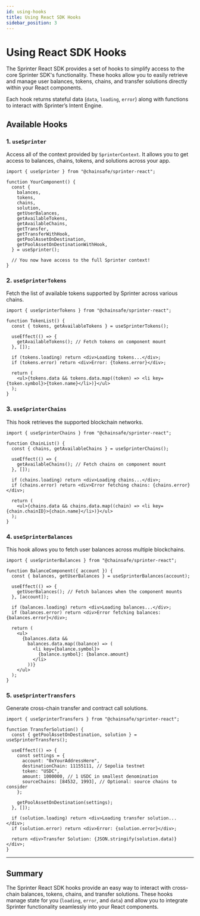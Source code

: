 ```yaml
---
id: using-hooks
title: Using React SDK Hooks
sidebar_position: 3
---
```


# Using React SDK Hooks

The Sprinter React SDK provides a set of hooks to simplify access to the core Sprinter SDK's functionality. These hooks allow you to easily retrieve and manage user balances, tokens, chains, and transfer solutions directly within your React components.

Each hook returns stateful data (`data`, `loading`, `error`) along with functions to interact with Sprinter’s Intent Engine.

## Available Hooks

### 1. `useSprinter`

Access all of the context provided by `SprinterContext`. It allows you to get access to balances, chains, tokens, and solutions across your app.

```tsx
import { useSprinter } from "@chainsafe/sprinter-react";

function YourComponent() {
  const {
    balances,
    tokens,
    chains,
    solution,
    getUserBalances,
    getAvailableTokens,
    getAvailableChains,
    getTransfer,
    getTransferWithHook,
    getPoolAssetOnDestination,
    getPoolAssetOnDestinationWithHook,
  } = useSprinter();

  // You now have access to the full Sprinter context!
}
```

### 2. `useSprinterTokens`

Fetch the list of available tokens supported by Sprinter across various chains.

```tsx
import { useSprinterTokens } from "@chainsafe/sprinter-react";

function TokenList() {
  const { tokens, getAvailableTokens } = useSprinterTokens();

  useEffect(() => {
    getAvailableTokens(); // Fetch tokens on component mount
  }, []);

  if (tokens.loading) return <div>Loading tokens...</div>;
  if (tokens.error) return <div>Error: {tokens.error}</div>;

  return (
    <ul>{tokens.data && tokens.data.map((token) => <li key={token.symbol}>{token.name}</li>)}</ul>
  );
}
```

### 3. `useSprinterChains`

This hook retrieves the supported blockchain networks.

```tsx
import { useSprinterChains } from "@chainsafe/sprinter-react";

function ChainList() {
  const { chains, getAvailableChains } = useSprinterChains();

  useEffect(() => {
    getAvailableChains(); // Fetch chains on component mount
  }, []);

  if (chains.loading) return <div>Loading chains...</div>;
  if (chains.error) return <div>Error fetching chains: {chains.error}</div>;

  return (
    <ul>{chains.data && chains.data.map((chain) => <li key={chain.chainID}>{chain.name}</li>)}</ul>
  );
}
```

### 4. `useSprinterBalances`

This hook allows you to fetch user balances across multiple blockchains.

```tsx
import { useSprinterBalances } from "@chainsafe/sprinter-react";

function BalanceComponent({ account }) {
  const { balances, getUserBalances } = useSprinterBalances(account);

  useEffect(() => {
    getUserBalances(); // Fetch balances when the component mounts
  }, [account]);

  if (balances.loading) return <div>Loading balances...</div>;
  if (balances.error) return <div>Error fetching balances: {balances.error}</div>;

  return (
    <ul>
      {balances.data &&
        balances.data.map((balance) => (
          <li key={balance.symbol}>
            {balance.symbol}: {balance.amount}
          </li>
        ))}
    </ul>
  );
}
```

### 5. `useSprinterTransfers`

Generate cross-chain transfer and contract call solutions.

```tsx
import { useSprinterTransfers } from "@chainsafe/sprinter-react";

function TransferSolution() {
  const { getPoolAssetOnDestination, solution } = useSprinterTransfers();

  useEffect(() => {
    const settings = {
      account: "0xYourAddressHere",
      destinationChain: 11155111, // Sepolia testnet
      token: "USDC",
      amount: 1000000, // 1 USDC in smallest denomination
      sourceChains: [84532, 1993], // Optional: source chains to consider
    };

    getPoolAssetOnDestination(settings);
  }, []);

  if (solution.loading) return <div>Loading transfer solution...</div>;
  if (solution.error) return <div>Error: {solution.error}</div>;

  return <div>Transfer Solution: {JSON.stringify(solution.data)}</div>;
}
```

---

## Summary

The Sprinter React SDK hooks provide an easy way to interact with cross-chain balances, tokens, chains, and transfer solutions. These hooks manage state for you (`loading`, `error`, and `data`) and allow you to integrate Sprinter functionality seamlessly into your React components.
